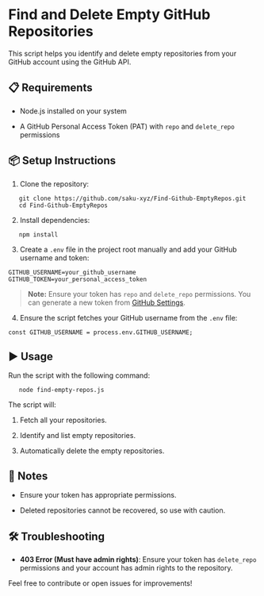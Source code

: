# Find and Delete Empty GitHub Repositories

This script helps you identify and delete empty repositories from your GitHub account using the GitHub API.

## 📋 Requirements

-   Node.js installed on your system
    
-   A GitHub Personal Access Token (PAT) with `repo` and `delete_repo` permissions
    

## 📦 Setup Instructions

1.  Clone the repository:
    

```
   git clone https://github.com/saku-xyz/Find-Github-EmptyRepos.git
   cd Find-Github-EmptyRepos
```

2.  Install dependencies:
    

```
   npm install
```

3.  Create a `.env` file in the project root manually and add your GitHub username and token:
    

```
GITHUB_USERNAME=your_github_username
GITHUB_TOKEN=your_personal_access_token
```

> **Note:** Ensure your token has `repo` and `delete_repo` permissions. You can generate a new token from [GitHub Settings](https://github.com/settings/tokens).

4.  Ensure the script fetches your GitHub username from the `.env` file:
    

```
const GITHUB_USERNAME = process.env.GITHUB_USERNAME;
```

## ▶️ Usage

Run the script with the following command:

```
   node find-empty-repos.js
```

The script will:

1.  Fetch all your repositories.
    
2.  Identify and list empty repositories.
    
3.  Automatically delete the empty repositories.
    

## 📌 Notes

-   Ensure your token has appropriate permissions.
    
-   Deleted repositories cannot be recovered, so use with caution.
    

## 🛠️ Troubleshooting

-   **403 Error (Must have admin rights)**: Ensure your token has `delete_repo` permissions and your account has admin rights to the repository.
    

Feel free to contribute or open issues for improvements!
